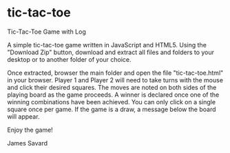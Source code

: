 # tic-tac-toe
Tic-Tac-Toe Game with Log

A simple tic-tac-toe game written in JavaScript and HTML5.  Using the "Download Zip" button, download and extract all files and folders to your desktop or to another folder of your choice.

Once extracted, browser the main folder and open the file "tic-tac-toe.html" in your browser.  Player 1 and Player 2 will need to take turns with the mouse and click their desired squares.  The moves are noted on both sides of the playing board as the game proceeds.  A winner is declared once one of the winning combinations have been achieved.  You can only click on a single square once per game.  If the game is a draw, a message below the board will appear.

Enjoy the game!

James Savard
